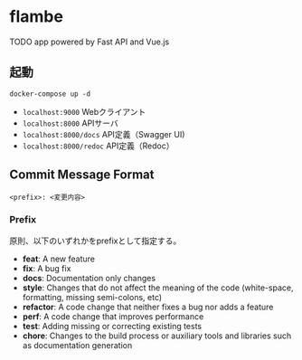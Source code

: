 # flambe
TODO app powered by Fast API and Vue.js

## 起動
```
docker-compose up -d
```

- `localhost:9000`
  Webクライアント
- `localhost:8000`
  APIサーバ
- `localhost:8000/docs`
  API定義（Swagger UI)
- `localhost:8000/redoc`
  API定義（Redoc）

## Commit Message Format
```
<prefix>: <変更内容>
```

### Prefix
原則、以下のいずれかをprefixとして指定する。
* **feat**: A new feature
* **fix**: A bug fix
* **docs**: Documentation only changes
* **style**: Changes that do not affect the meaning of the code (white-space, formatting, missing
  semi-colons, etc)
* **refactor**: A code change that neither fixes a bug nor adds a feature
* **perf**: A code change that improves performance
* **test**: Adding missing or correcting existing tests
* **chore**: Changes to the build process or auxiliary tools and libraries such as documentation
  generation